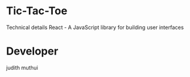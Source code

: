 # Tic-Tac-Toe

Technical details
React - A JavaScript library for building user interfaces

# Developer
judith muthui
